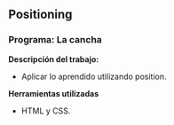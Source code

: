 
## Positioning
### Programa: La cancha

**Descripción del trabajo:**
* Aplicar lo aprendido utilizando position.

**Herramientas utilizadas**
* HTML y CSS.
